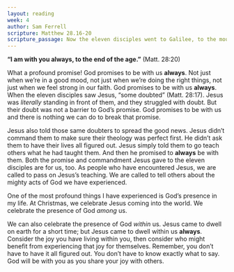 ```yaml
---
layout: reading
week: 4
author: Sam Ferrell
scripture: Matthew 28.16-20
scripture_passage: Now the eleven disciples went to Galilee, to the mountain to which Jesus had directed them. When they saw him, they worshiped him&#59; but some doubted. And Jesus came and said to them, “All authority in heaven and on earth has been given to me. Go therefore and make disciples of all nations, baptizing them in the name of the Father and of the Son and of the Holy Spirit, and teaching them to obey everything that I have commanded you. And remember, I am with you always, to the end of the age. 
---
```


<b>“I am with you always, to the end of the age.”</b> (Matt. 28:20)

What a profound promise! God promises to be with us <b>always</b>. Not just when we’re in a good mood, not just when we’re doing the right things, not just when we feel strong in our faith. God promises to be with us <b>always</b>. When the eleven disciples saw Jesus, “some doubted” (Matt. 28:17). Jesus was <i>literally</i> standing in front of them, and they struggled with doubt. But their doubt was not a barrier to God’s promise. God promises to be with us and there is nothing we can do to break that promise.

Jesus also told those same doubters to spread the good news. Jesus didn’t command them to make sure their theology was perfect first. He didn’t ask them to have their lives all figured out. Jesus simply told them to go teach others what he had taught them. And then he promised to <b>always</b> be with them. Both the promise and commandment Jesus gave to the eleven disciples are for us, too. As people who have encountered Jesus, we are called to pass on Jesus’s teaching. We are called to tell others about the mighty acts of God we have experienced.

One of the most profound things I have experienced is God’s presence in my life. At Christmas, we celebrate Jesus coming into the world. We celebrate the presence of God <i>among</i> us.

We can also celebrate the presence of God <i>within</i> us. Jesus came to dwell on earth for a short time; but Jesus came to dwell within us <b>always</b>. Consider the joy you have living within you, then consider who might benefit from experiencing that joy for themselves. Remember, you don’t have to have it all figured out. You don’t have to know exactly what to say. God will be with you as you share your joy with others.

